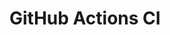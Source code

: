 # GitHub Actions CI

































































































































































































































































































































































































































































































































































































































































































































































































































































































































































































































































































































































































































































































































































































































































































































































































































































































































































































































































































































































































































































































































































































































































































































































































































































































































